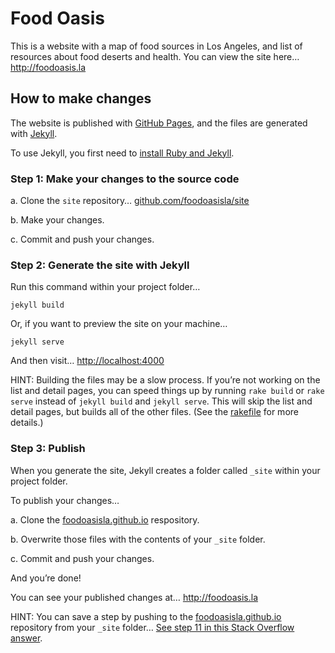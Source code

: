 
# Food Oasis

This is a website with a map of food sources in Los Angeles, and list of resources about food deserts and health. You can view the site here…
http://foodoasis.la

## How to make changes

The website is published with [GitHub Pages](https://pages.github.com), and the files are generated with [Jekyll](http://jekyllrb.com).

To use Jekyll, you first need to [install Ruby and Jekyll](https://jekyllrb.com/docs/installation/).

### Step 1: Make your changes to the source code

a. Clone the `site` repository… [github.com/foodoasisla/site](https://github.com/foodoasisla/site)

b. Make your changes.

c. Commit and push your changes.

### Step 2: Generate the site with Jekyll

Run this command within your project folder…

```
jekyll build
```

Or, if you want to preview the site on your machine…

```
jekyll serve
```

And then visit… [http://localhost:4000](http://localhost:4000)

HINT: Building the files may be a slow process. If you’re not working on the list and detail pages, you can speed things up by running `rake build` or `rake serve` instead of `jekyll build` and `jekyll serve`. This will skip the list and detail pages, but builds all of the other files. (See the [rakefile](https://github.com/foodoasisla/site/blob/master/rakefile) for more details.)

### Step 3: Publish

When you generate the site, Jekyll creates a folder called `_site` within your project folder.

To publish your changes…

a. Clone the [foodoasisla.github.io](https://github.com/foodoasisla/foodoasisla.github.io) respository.

b. Overwrite those files with the contents of your `_site` folder.

c. Commit and push your changes.

And you’re done!

You can see your published changes at… http://foodoasis.la

HINT: You can save a step by pushing to the [foodoasisla.github.io](https://github.com/foodoasisla/foodoasisla.github.io) repository from your `_site` folder… [See step 11 in this Stack Overflow answer](http://stackoverflow.com/questions/28249255/how-do-i-configure-github-to-use-non-supported-jekyll-site-plugins?rq=1#answer-28252200).
